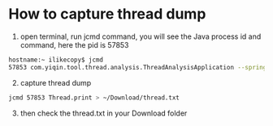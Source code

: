 # How to capture thread dump

1. open terminal, run jcmd command, you will see the Java process id and command, here the pid is 57853
```bash
hostname:~ ilikecopy$ jcmd
57853 com.yiqin.tool.thread.analysis.ThreadAnalysisApplication --spring.output.ansi.enabled=always
```

2. capture thread dump
```bash
jcmd 57853 Thread.print > ~/Download/thread.txt
```

3. then check the thread.txt in your Download folder
